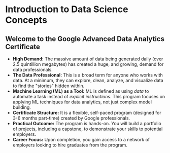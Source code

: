# Introduction to Data Science Concepts

## Welcome to the Google Advanced Data Analytics Certificate

* **High Demand:** The massive amount of data being generated daily (over 2.5 quintillion megabytes) has created a huge, and growing, demand for data professionals.
* **The Data Professional:** This is a broad term for anyone who works with data. At a minimum, they can explore, clean, analyze, and visualize data to find the "stories" hidden within.
* **Machine Learning (ML) as a Tool:** ML is defined as using *data* to automate a task instead of *explicit instructions*. This program focuses on applying ML techniques for data analytics, not just complex model building.
* **Certificate Structure:** It is a flexible, self-paced program (designed for 3-6 months part-time) created by Google professionals.
* **Practical Outcome:** The program is hands-on. You will build a portfolio of projects, including a capstone, to demonstrate your skills to potential employers.
* **Career Focus:** Upon completion, you gain access to a network of employers looking to hire graduates from the program.